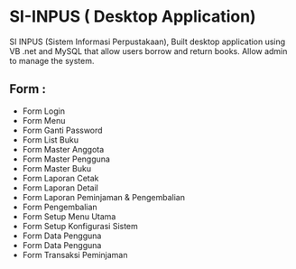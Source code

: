 # SI-INPUS ( Desktop Application)
SI INPUS (Sistem Informasi Perpustakaan), Built desktop application using VB .net and MySQL that allow users borrow and return books. Allow admin to manage the system.


## Form :

- Form Login 
- Form Menu 
- Form Ganti Password
- Form List Buku
- Form Master Anggota
- Form Master Pengguna
- Form Master Buku
- Form Laporan Cetak 
- Form Laporan Detail
- Form Laporan Peminjaman & Pengembalian
- Form Pengembalian
- Form Setup Menu Utama
- Form Setup Konfigurasi Sistem
- Form Data Pengguna
- Form Data Pengguna 
- Form Transaksi Peminjaman



